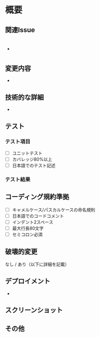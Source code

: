 # 概要
<!-- 変更の概要を簡潔に記述してください -->

## 関連Issue
<!-- 関連するIssueの番号を記載してください -->
- #

## 変更内容
<!-- 主な変更内容を箇条書きで記述してください -->
- 

## 技術的な詳細
<!-- 実装の詳細や技術的な選択理由を記述してください -->
- 

## テスト
<!-- テストの内容と結果を記述してください -->
### テスト項目
- [ ] ユニットテスト
- [ ] カバレッジ80%以上
- [ ] 日本語でのテスト記述

### テスト結果
<!-- テスト実行結果のスクリーンショットや概要を記載 -->

## コーディング規約準拠
<!-- 以下の項目を確認してチェックを入れてください -->
- [ ] キャメルケース/パスカルケースの命名規則
- [ ] 日本語でのコードコメント
- [ ] インデント2スペース
- [ ] 最大行長80文字
- [ ] セミコロン必須

## 破壊的変更
<!-- 破壊的変更がある場合は、その内容と移行手順を記述してください -->
なし / あり（以下に詳細を記載）

## デプロイメント
<!-- デプロイメントに関する注意事項や手順を記述してください -->
- 

## スクリーンショット
<!-- UIの変更がある場合は、before/afterのスクリーンショットを添付してください -->

## その他
<!-- その他、レビュアーに伝えたい事項があれば記述してください -->
